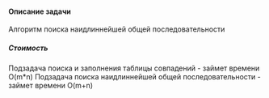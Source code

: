 ####  Описание задачи
Алгоритм поиска наидлиннейшей общей последовательности

##### Стоимость
Подзадача поиска и заполнения таблицы совпадений - займет времени O(m*n) 
Подзадача поиска наидлиннейшей общей последовательности - займет времени O(m+n) 
